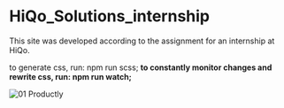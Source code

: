 # HiQo_Solutions_internship
This site was developed according to the assignment for an internship at HiQo.

to generate css, run: npm run scss;
**to constantly monitor changes and rewrite css, run:  npm run watch;**

![01 Productly](https://user-images.githubusercontent.com/55400130/123904171-b7547300-d978-11eb-90d4-cbbd1bc03e64.jpg)
